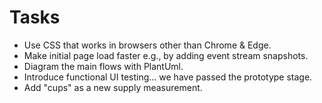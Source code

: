 # Tasks

- Use CSS that works in browsers other than Chrome & Edge.
- Make initial page load faster e.g., by adding event stream snapshots.
- Diagram the main flows with PlantUml.
- Introduce functional UI testing... we have passed the prototype stage.
- Add "cups" as a new supply measurement.
